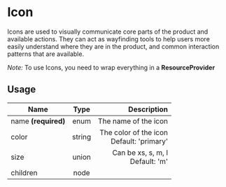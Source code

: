 <!-- 
This is an auto-generated markdown. 
You can change it in "src/atoms/Icon.jsx" and run build:docs to update this file.
-->
# Icon
Icons are used to visually communicate core parts of the product and
available actions. They can act as wayfinding tools to help users more
easily understand where they are in the product, and common interaction
patterns that are available.

*Note:* To use Icons, you need to wrap everything in a **ResourceProvider**
## Usage
| Name        | Type           | Description  |
| ----------- |:--------------:| ------------:|
|name **(required)**|enum|The name of the icon
|color|string|The color of the icon<br>Default: 'primary'
|size|union|Can be xs, s, m, l<br>Default: 'm'
|children|node|

